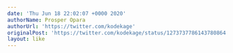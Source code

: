 ```yaml
---
date: 'Thu Jun 18 22:02:07 +0000 2020'
authorName: Prosper Opara
authorUrl: 'https://twitter.com/kodekage'
originalPost: 'https://twitter.com/kodekage/status/1273737786143780864'
layout: like
---
```

